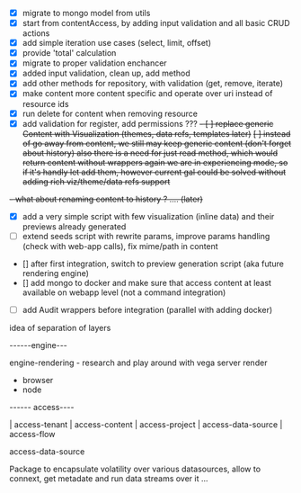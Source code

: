 - [x] migrate to mongo model from utils
- [x] start from contentAccess, by adding input validation and all basic CRUD actions
- [x] add simple iteration use cases (select, limit, offset)
- [x] provide 'total' calculation
- [x] migrate to proper validation enchancer
- [x] added input validation, clean up, add method
- [x] add other methods for repository, with validation (get, remove, iterate)
- [x] make content more content specific and operate over uri instead of resource ids
- [x] run delete for content when removing resource
- [x] add validation for register, add permissions ???
~~- [ ] replace generic Content with Visualization (themes, data refs, templates later)~~
  ~~[ ] instead of go away from content, we still may keep generic content (don't forget about history) also there is a need for just read method, which would return content  without wrappers
  again we are in experiencing mode, so if it's handly let add them, however current gal could be solved without 
  adding rich viz/theme/data refs support~~
  
~~- what about renaming content to history ? .... (later)~~

- [x] add a very simple script with few  visualization (inline data) and their previews already generated
- [ ]  extend seeds script with rewrite params, improve params handling (check with web-app calls), fix mime/path in content 
- [] after first integration, switch to preview generation script (aka future rendering engine) 
- [] add mongo to docker and make sure that access content at least available on webapp level (not a command integration)
- [ ] add Audit wrappers before integration (parallel with adding docker)


idea of separation of layers 

------engine---

engine-rendering - research and play around with vega server render
  - browser
  - node

------ access---- 

| access-tenant | access-content | access-project | access-data-source | access-flow





access-data-source

Package to encapsulate volatility over various datasources, allow to connext, get metadate and
run data streams over it ...
